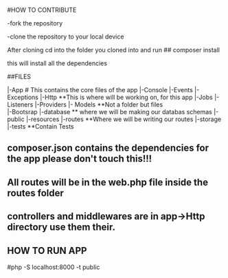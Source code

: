 #HOW TO CONTRIBUTE

-fork the repository

-clone the repository to your local device

After cloning cd into the folder you cloned into and run ## composer install

this will install all the dependencies

##FILES

|-App   # This contains the core files of the app
  |-Console
  |-Events
  |-Exceptions
  |-Http **This is where will be working on, for this app
  |-Jobs
  |-Listeners
  |-Providers
  |- Models **Not a folder but files   
|-Bootsrap
|-database  ** where we will be making our databas schemas
|-public
|-resources
|-routes  **Where we will be writing our routes
|-storage
|-tests  **Contain Tests

## composer.json contains the dependencies for the app please don't touch this!!!

## All routes will be in the web.php file inside the routes folder

## controllers and middlewares are in app->Http directory use them their.


## HOW TO RUN APP

#php -S localhost:8000 -t public
